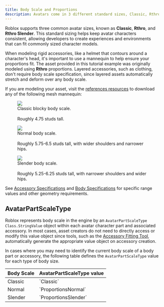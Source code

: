 ```yaml
---
title: Body Scale and Proportions
description: Avatars come in 3 different standard sizes, Classic, Rthro, Rthro Slender.
---
```


Roblox supports three common avatar sizes, known as **Classic**, **Rthro**, and **Rthro Slender**. This standard sizing helps keep avatar characters consistent, allowing developers to create experiences and environments that can fit commonly sized character models.

When modeling rigid accessories, like a helmet that contours around a character's head, it's important to use a mannequin to help ensure your proportions fit. The asset provided in this tutorial example was originally modeled using **Rthro** proportions. Layered accessories, such as clothing, don't require body scale specification, since layered assets automatically stretch and deform over any body scale.

If you are modeling your asset, visit the [references resources](../../avatar/resources.md#references) to download any of the following mesh mannequin:

<GridContainer numColumns="3">
<figure>
    <img src="../../assets/art/resources/Body-Scale-Classic.png" />
<figcaption>
Classic blocky body scale. <br /><br /> Roughly 4.75 studs tall.
</figcaption>
</figure>
<figure>
    <img src="../../assets/art/resources/Body-Scale-Rthro-Normal.png" />
<figcaption>
Normal body scale. <br /><br /> Roughly 5.75-6.5 studs tall, with wider shoulders and narrower hips.
</figcaption>
</figure>
<figure>
    <img src="../../assets/art/resources/Body-Scale-Rthro-Slender.png" />
<figcaption>
Slender body scale. <br /><br /> Roughly 5.25-6.25 studs tall, with narrower shoulders and wider hips.
</figcaption>
</figure>
</GridContainer>

See [Accessory Specifications](../../art/accessories/specifications.md#body-scale) and [Body Specifications](../../art/characters/specifications.md#body-scale) for specific range values and other geometry requirements.

## AvatarPartScaleType

Roblox represents body scale in the engine by an `AvatarPartScaleType` `Class.StringValue` object within each avatar character part and associated accessory. In most cases, asset creators do not need to directly access or modify this value object since tools, such as the [Accessory Fitting Tool](../accessories/accessory-fitting-tool.md), automatically generate the appropriate value object on accessory creation.

In cases where you may need to identify the current body scale of a body part or accessory, the following table defines the `AvatarPartScaleType` value for each type of body size.

<table>
<thead>
  <tr>
    <th>Body Scale</th>
    <th>AvatarPartScaleType value</th>
  </tr>
</thead>
<tbody>
  <tr>
    <td>Classic</td>
    <td>`Classic`</td>
  </tr>
  <tr>
    <td>Normal</td>
    <td>`ProportionsNormal`</td>
  </tr>
  <tr>
    <td>Slender</td>
    <td>`ProportionsSlender`</td>
  </tr>
</tbody>
</table>
